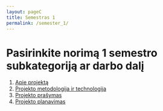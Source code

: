 ```yaml
---
layout: pageC
title: Semestras 1
permalink: /semester_1/
---
```

# Pasirinkite norimą 1 semestro subkategoriją ar darbo dalį
1. [Apie projektą](/ER_MAG_PG/about)
2. [Projekto metodologija ir technologija](/ER_MAG_PG/project_met_tech)
3. [Projekto prašymas](/ER_MAG_PG/project_request)
4. [Projekto planavimas](/ER_MAG_PG/project_plan)